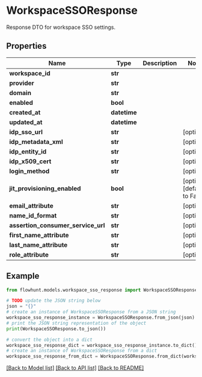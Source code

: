 # WorkspaceSSOResponse

Response DTO for workspace SSO settings.

## Properties

Name | Type | Description | Notes
------------ | ------------- | ------------- | -------------
**workspace_id** | **str** |  | 
**provider** | **str** |  | 
**domain** | **str** |  | 
**enabled** | **bool** |  | 
**created_at** | **datetime** |  | 
**updated_at** | **datetime** |  | 
**idp_sso_url** | **str** |  | [optional] 
**idp_metadata_xml** | **str** |  | [optional] 
**idp_entity_id** | **str** |  | [optional] 
**idp_x509_cert** | **str** |  | [optional] 
**login_method** | **str** |  | [optional] 
**jit_provisioning_enabled** | **bool** |  | [optional] [default to False]
**email_attribute** | **str** |  | [optional] 
**name_id_format** | **str** |  | [optional] 
**assertion_consumer_service_url** | **str** |  | [optional] 
**first_name_attribute** | **str** |  | [optional] 
**last_name_attribute** | **str** |  | [optional] 
**role_attribute** | **str** |  | [optional] 

## Example

```python
from flowhunt.models.workspace_sso_response import WorkspaceSSOResponse

# TODO update the JSON string below
json = "{}"
# create an instance of WorkspaceSSOResponse from a JSON string
workspace_sso_response_instance = WorkspaceSSOResponse.from_json(json)
# print the JSON string representation of the object
print(WorkspaceSSOResponse.to_json())

# convert the object into a dict
workspace_sso_response_dict = workspace_sso_response_instance.to_dict()
# create an instance of WorkspaceSSOResponse from a dict
workspace_sso_response_from_dict = WorkspaceSSOResponse.from_dict(workspace_sso_response_dict)
```
[[Back to Model list]](../README.md#documentation-for-models) [[Back to API list]](../README.md#documentation-for-api-endpoints) [[Back to README]](../README.md)


